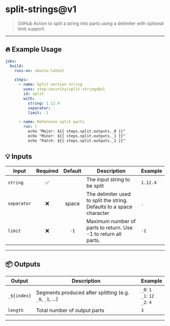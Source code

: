 # split-strings@v1
> GitHub Action to split a string into parts using a delimiter with optional limit support.

---

## 🔥 Example Usage

```yaml
jobs:
  build:
    runs-on: ubuntu-latest

    steps:
      - name: Split version string
        uses: step-security/split-strings@v1
        id: split
        with:
          string: 1.12.4
          separator: .
          limit: -1

      - name: Reference split parts
        run: |
          echo "Major: ${{ steps.split.outputs._0 }}"
          echo "Minor: ${{ steps.split.outputs._1 }}"
          echo "Patch: ${{ steps.split.outputs._2 }}"
```

## 💡 Inputs

| Input       | Required | Default | Description                                                                          | Example  |
|-------------|:--------:|:-------:|--------------------------------------------------------------------------------------|----------|
| `string`    | ✅       |         | The input string to be split                                                        | `1.12.4` |
| `separator` | ❌       | space   | The delimiter used to split the string. Defaults to a space character               | `.`      |
| `limit`     | ❌       | `-1`    |  Maximum number of parts to return. Use -1 to return all parts.                     | `-1`     |

---

## 📦 Outputs

| Output       | Description                                             | Example                     |
|--------------|---------------------------------------------------------|-----------------------------|
| `_${index}`  | Segments produced after splitting (e.g. `_0`, `_1`, ...) | `_0`: `1`<br>`_1`: `12`<br>`_2`: `4` |
| `length`     | Total number of output parts                            | `3`                         |

---
